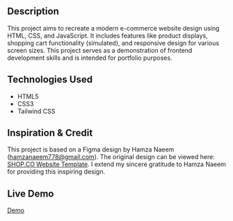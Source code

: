 ## Description

This project aims to recreate a modern e-commerce website design using HTML, CSS, and JavaScript. It includes features like product displays, shopping cart functionality (simulated), and responsive design for various screen sizes. This project serves as a demonstration of frontend development skills and is intended for portfolio purposes.

## Technologies Used

*   HTML5
*   CSS3
*   Tailwind CSS

## Inspiration & Credit

This project is based on a Figma design by Hamza Naeem ([hamzanaeem778@gmail.com](mailto:hamzanaeem778@gmail.com)). The original design can be viewed here: [SHOP.CO Website Template](https://www.figma.com/design/Mjzdr0b5ZfNb8qKracTh0x/E-commerce-Website-Template-(Freebie)-(Community)?t=FAn57VWB2Fs6Uwtu-0). I extend my sincere gratitude to Hamza Naeem for providing this inspiring design.

## Live Demo

[Demo](https://www.example.com/)